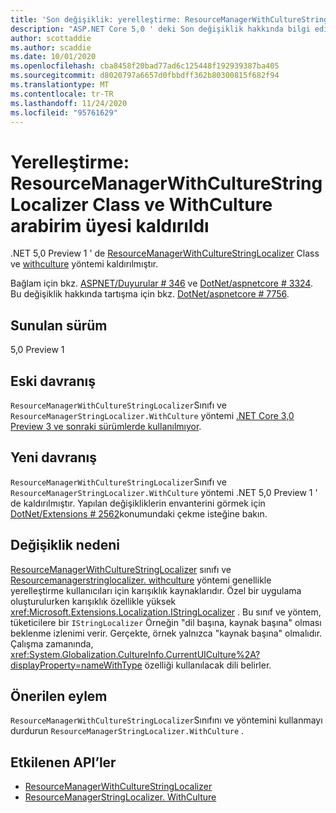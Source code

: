```yaml
---
title: 'Son değişiklik: yerelleştirme: ResourceManagerWithCultureStringLocalizer Class ve WithCulture arabirim üyesi kaldırıldı'
description: "ASP.NET Core 5,0 ' deki Son değişiklik hakkında bilgi edinin: ResourceManagerWithCultureStringLocalizer Class ve WithCulture arabirim üyesi kaldırıldı"
author: scottaddie
ms.author: scaddie
ms.date: 10/01/2020
ms.openlocfilehash: cba8458f20bad77ad6c125448f192939387ba405
ms.sourcegitcommit: d8020797a6657d0fbbdff362b80300815f682f94
ms.translationtype: MT
ms.contentlocale: tr-TR
ms.lasthandoff: 11/24/2020
ms.locfileid: "95761629"
---
```

# <a name="localization-resourcemanagerwithculturestringlocalizer-class-and-withculture-interface-member-removed"></a>Yerelleştirme: ResourceManagerWithCultureStringLocalizer Class ve WithCulture arabirim üyesi kaldırıldı

.NET 5,0 Preview 1 ' de [ResourceManagerWithCultureStringLocalizer](/dotnet/api/microsoft.extensions.localization.resourcemanagerwithculturestringlocalizer?view=dotnet-plat-ext-3.1) Class ve [withculture](/dotnet/api/microsoft.extensions.localization.resourcemanagerstringlocalizer.withculture?view=dotnet-plat-ext-3.1) yöntemi kaldırılmıştır.

Bağlam için bkz. [ASPNET/Duyurular # 346](https://github.com/aspnet/Announcements/issues/346) ve [DotNet/aspnetcore # 3324](https://github.com/dotnet/aspnetcore/issues/3324). Bu değişiklik hakkında tartışma için bkz. [DotNet/aspnetcore # 7756](https://github.com/dotnet/aspnetcore/issues/7756).

## <a name="version-introduced"></a>Sunulan sürüm

5,0 Preview 1

## <a name="old-behavior"></a>Eski davranış

`ResourceManagerWithCultureStringLocalizer`Sınıfı ve `ResourceManagerStringLocalizer.WithCulture` yöntemi [.NET Core 3,0 Preview 3 ve sonraki sürümlerde kullanılmıyor](../../../../core/compatibility/2.2-3.0.md#localization-resourcemanagerwithculturestringlocalizer-and-withculture-marked-obsolete).

## <a name="new-behavior"></a>Yeni davranış

`ResourceManagerWithCultureStringLocalizer`Sınıfı ve `ResourceManagerStringLocalizer.WithCulture` yöntemi .NET 5,0 Preview 1 ' de kaldırılmıştır. Yapılan değişikliklerin envanterini görmek için [DotNet/Extensions # 2562](https://github.com/dotnet/extensions/pull/2562/files)konumundaki çekme isteğine bakın.

## <a name="reason-for-change"></a>Değişiklik nedeni

[ResourceManagerWithCultureStringLocalizer](/dotnet/api/microsoft.extensions.localization.resourcemanagerwithculturestringlocalizer?view=dotnet-plat-ext-3.1) sınıfı ve [Resourcemanagerstringlocalizer. withculture](/dotnet/api/microsoft.extensions.localization.resourcemanagerstringlocalizer.withculture?view=dotnet-plat-ext-3.1) yöntemi genellikle yerelleştirme kullanıcıları için karışıklık kaynaklarıdır. Özel bir uygulama oluşturulurken karışıklık özellikle yüksek <xref:Microsoft.Extensions.Localization.IStringLocalizer> . Bu sınıf ve yöntem, tüketicilere bir `IStringLocalizer` Örneğin "dil başına, kaynak başına" olması beklenme izlenimi verir. Gerçekte, örnek yalnızca "kaynak başına" olmalıdır. Çalışma zamanında, <xref:System.Globalization.CultureInfo.CurrentUICulture%2A?displayProperty=nameWithType> özelliği kullanılacak dili belirler.

## <a name="recommended-action"></a>Önerilen eylem

`ResourceManagerWithCultureStringLocalizer`Sınıfını ve yöntemini kullanmayı durdurun `ResourceManagerStringLocalizer.WithCulture` .

## <a name="affected-apis"></a>Etkilenen API’ler

- [ResourceManagerWithCultureStringLocalizer](/dotnet/api/microsoft.extensions.localization.resourcemanagerwithculturestringlocalizer?view=dotnet-plat-ext-3.1)
- [ResourceManagerStringLocalizer. WithCulture](/dotnet/api/microsoft.extensions.localization.resourcemanagerstringlocalizer.withculture?view=dotnet-plat-ext-3.1)

<!--

### Category

ASP.NET Core

### Affected APIs

- `T:Microsoft.Extensions.Localization.ResourceManagerWithCultureStringLocalizer`
- `Overload:Microsoft.Extensions.Localization.ResourceManagerStringLocalizer.WithCulture`

-->
